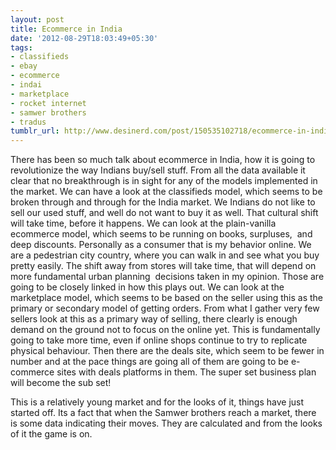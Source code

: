 ```yaml
---
layout: post
title: Ecommerce in India
date: '2012-08-29T18:03:49+05:30'
tags:
- classifieds
- ebay
- ecommerce
- indai
- marketplace
- rocket internet
- samwer brothers
- tradus
tumblr_url: http://www.desinerd.com/post/150535102718/ecommerce-in-india
---
```

There has been so much talk about ecommerce in India, how it is going to revolutionize the way Indians buy/sell stuff. From all the data available it clear that no breakthrough is in sight for any of the models implemented in the market.
We can have a look at the classifieds model, which seems to be broken through and through for the India market. We Indians do not like to sell our used stuff, and well do not want to buy it as well. That cultural shift will take time, before it happens.
	We can look at the plain-vanilla ecommerce model, which seems to be running on books, surpluses,  and deep discounts. Personally as a consumer that is my behavior online. We are a pedestrian city country, where you can walk in and see what you buy pretty easily. The shift away from stores will take time, that will depend on more fundamental urban planning  decisions taken in my opinion. Those are going to be closely linked in how this plays out.
	We can look at the marketplace model, which seems to be based on the seller using this as the primary or secondary model of getting orders. From what I gather very few sellers look at this as a primary way of selling, there clearly is enough demand on the ground not to focus on the online yet. This is fundamentally going to take more time, even if online shops continue to try to replicate physical behaviour.
	Then there are the deals site, which seem to be fewer in number and at the pace things are going all of them are going to be e-commerce sites with deals platforms in them. The super set business plan will become the sub set!

This is a relatively young market and for the looks of it, things have just started off. Its a fact that when the Samwer brothers reach a market, there is some data indicating their moves. They are calculated and from the looks of it the game is on.
